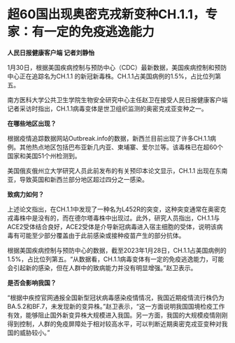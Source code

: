 # 超60国出现奥密克戎新变种CH.1.1，专家：有一定的免疫逃逸能力

**人民日报健康客户端 记者刘静怡**

1月30日，根据美国疾病控制与预防中心（CDC）最新数据，美国疾病控制和预防中心正在追踪名为CH.1.1
的新冠新毒株。CH.1.1占美国病例的1.5%，占比位列第五。

南方医科大学公共卫生学院生物安全研究中心主任赵卫在接受人民日报健康客户端记者采访时指出，CH.1.1病毒变体是世卫组织监测的奥密克戎亚变种之一。

**在哪些地区出现？**

根据疫情追踪数据网站Outbreak.info的数据，新西兰目前出现了许多CH.1.1病例。其他热点地区包括巴布亚新几内亚、柬埔寨、爱尔兰等。该毒株已在超60个国家和美国51个州检测到。

美国俄亥俄州立大学研究人员此前发布的有关预印本论文显示，CH.1.1 出现在东南亚，导致英国和新西兰部分地区超过四分之一感染。

**致病力如何？**

上述论文指出，在CH.1.1中发现了一种名为L452R的突变，这种突变通常在奥密克戎毒株中是没有的，而在德尔塔毒株中出现过。此外，研究人员指出，CH.1.1与ACE2受体结合良好，ACE2受体是介导新冠病毒进入宿主细胞的受体，说明该病毒有可能至少部分覆盖由于此前感染或接种疫苗产生的部分抗体。

根据美国疾病控制与预防中心的数据，截至2023年1月28日，CH.1.1占美国病例的1.5%，占比位列第五。“从数据看，CH.1.1病毒变体有一定的免疫逃逸能力，可能会引起新的感染，但在人群中的致病能力并没有明显增强。”赵卫表示。

**是否会影响我国？**

“根据中疾控官网通报全国新型冠状病毒感染疫情情况，我国近期疫情流行株仍为BA.5.2和BF.7，未发现新的变异株。”赵卫表示，“这一方面说明我国国境检疫工作有效，能够阻止国外新变异株大规模进入我国。另一方面，我国的大规模疫情刚刚得到控制，人群的免疫屏障处于相对较高水平，可以判断近期奥密克戎亚变种对我国的威胁较小。”

